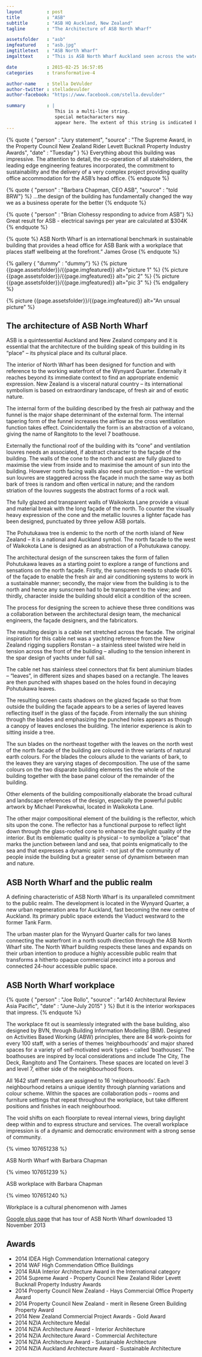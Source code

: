 ```yaml
---
layout         : post
title          : "ASB"
subtitle       : "ASB HQ Auckland, New Zealand" 
tagline        : "The Architecture of ASB North Wharf"

assetsfolder   : "asb"
imgfeatured    : "asb.jpg"
imgtitletext   : "ASB North Wharf"
imgalttext     : "This is ASB North Wharf Auckland seen across the water"

date           : 2015-02-25 16:57:05
categories     : transformative-4

author-name    : Stella DeVulder
author-twitter : stelladevulder
author-facebook: "https://www.facebook.com/stella.devulder"

summary        : |
                  This is a multi-line string.
                  special metacharacters may
                  appear here. The extent of this string is indicated by indentation.
---
```




{% quote { "person" : "Jury statement", "source" : "The Supreme Award, in the Property Council New Zealand Rider Levett Bucknall Property Industry Awards", "date" : "Tuesday"  } %}
    Everything about this building was impressive. The attention to detail, the co-operation of all stakeholders, the leading edge engineering features incorporated, the commitment to sustainability and the delivery of a very complex project providing quality office accommodation for the ASB’s head office.
{% endquote %}

{% quote { "person" : "Barbara Chapman, CEO ASB", "source" : "told BRW"} %}
    …the design of the building has fundamentally changed the way we as a business operate for the better
{% endquote %}

{% quote { "person" : "Brian Clohessy responding to advice from ASB"} %}
    Great result for ASB - electrical savings per year are calculated at $304K
{% endquote %}


{% quote %}
    ASB North Wharf is an international benchmark in sustainable building that provides a head office for ASB Bank with a workplace that places staff wellbeing at the forefront.” James Grose
{% endquote %}

{% gallery { "dummy" : "dummy"} %}
    {% picture {{page.assetsfolder}}/{{page.imgfeatured}} alt="picture 1" %}
    {% picture {{page.assetsfolder}}/{{page.imgfeatured}} alt="pic 2" %}
    {% picture {{page.assetsfolder}}/{{page.imgfeatured}} alt="pic 3" %}
{% endgallery %}

{% picture {{page.assetsfolder}}/{{page.imgfeatured}} alt="An unsual picture" %}

## The architecture of ASB North Wharf ##

ASB is a quintessential Auckland and New Zealand company and it is essential that the architecture of the building speak of this building in its “place” – its physical place and its cultural place.

The interior of North Wharf has been designed for function and with reference to the working waterfront of the Wynyard Quarter. Externally it reaches beyond its immediate context to find an appropriate endemic expression. New Zealand is a visceral natural country – its international symbolism is based on extraordinary landscape, of fresh air and of exotic nature.

The internal form of the building described by the fresh air pathway and the funnel is the major shape determinant of the external form. The internal tapering form of the funnel increases the airflow as the cross ventilation function takes effect. Coincidentally the form is an abstraction of a volcano, giving the name of Rangitoto to the level 7 boathouse.

Externally the functional roof of the building with its “cone” and ventilation louvres needs an associated, if abstract character to the façade of the building. The walls of the cone to the north and east are fully glazed to maximise the view from inside and to maximise the amount of sun into the building. However north facing walls also need sun protection – the vertical sun louvres are staggered across the façade in much the same way as both bark of trees is random and often vertical in nature; and the random striation of the louvres suggests the abstract forms of a rock wall.

The fully glazed and transparent walls of Waikokota Lane provide a visual and material break with the long façade of the north. To counter the visually heavy expression of the cone and the metallic louvres a lighter façade has been designed, punctuated by three yellow ASB portals.

The Pohutukawa tree is endemic to the north of the north island of New Zealand – it is a national and Auckland symbol. The north facade to the west of Waikokota Lane is designed as an abstraction of a Pohutukawa canopy.

The architectural design of the sunscreen takes the form of fallen Pohutukawa leaves as a starting point to explore a range of functions and sensations on the north façade. Firstly, the sunscreen needs to shade 60% of the façade to enable the fresh air and air conditioning systems to work in a sustainable manner; secondly, the major view from the building is to the north and hence any sunscreen had to be transparent to the view; and thirdly, character inside the building should elicit a condition of the screen.

The process for designing the screen to achieve these three conditions was a collaboration between the architectural design team, the mechanical engineers, the façade designers, and the fabricators.

The resulting design is a cable net stretched across the facade. The original inspiration for this cable net was a yachting reference from the New Zealand rigging suppliers Ronstan – a stainless steel twisted wire held in tension across the front of the building – alluding to the tension inherent in the spar design of yachts under full sail.

The cable net has stainless steel connectors that fix bent aluminium blades – “leaves”, in different sizes and shapes based on a rectangle. The leaves are then punched with shapes based on the holes found in decaying Pohutukawa leaves.

The resulting screen casts shadows on the glazed façade so that from outside the building the façade appears to be a series of layered leaves reflecting itself in the glass of the façade. From internally the sun shining through the blades and emphasizing the punched holes appears as though a canopy of leaves encloses the building. The interior experience is akin to sitting inside a tree.

The sun blades on the northeast together with the leaves on the north west of the north facade of the building are coloured in three variants of natural earth colours. For the blades the colours allude to the variants of bark, to the leaves they are varying stages of decomposition. The use of the same colours on the two disparate building elements ties the whole of the building together with the base panel colour of the remainder of the building.

Other elements of the building compositionally elaborate the broad cultural and landscape references of the design, especially the powerful public artwork by Michael Parekowhai, located in Waikokota Lane.

The other major compositional element of the building is the reflector, which sits upon the cone. The reflector has a functional purpose to reflect light down through the glass-roofed cone to enhance the daylight quality of the interior. But its emblematic quality is physical – to symbolize a “place” that marks the junction between land and sea, that points enigmatically to the sea and that expresses a dynamic spirit - not just of the community of people inside the building but a greater sense of dynamism between man and nature.

## ASB North Wharf and the public realm ##

A defining characteristic of ASB North Wharf is its unparalleled commitment to the public realm. The development is located in the Wynyard Quarter, a new urban regeneration area for Auckland, fast becoming the new centre of Auckland. Its primary public space extends the Viaduct westward to the former Tank Farm.

The urban master plan for the Wynyard Quarter calls for two lanes connecting the waterfront in a north south direction through the ASB North Wharf site. The North Wharf building respects these lanes and expands on their urban intention to produce a highly accessible public realm that transforms a hitherto opaque commercial precinct into a porous and connected 24-hour accessible public space.

## ASB North Wharf workplace ##

{% quote { "person" : "Joe Rollo",  "source" : "ar140 Architectural Review Asia Pacific", "date" : "June-July 2015"  } %} 
But it is the interior workspaces that impress.
{% endquote %}

The workplace fit out is seamlessly integrated with the base building, also designed by BVN, through Building Information Modelling (BIM).  Designed on Activities Based Working (ABW) principles, there are 84 work-points for every 100 staff, with a series of themes ‘neighbourhoods’ and major shared spaces for a variety of self-motivated work types – called ‘boathouses’.  The boathouses are inspired by local considerations and include The City, The Deck, Rangitoto and The Containers.  These spaces are located on level 3 and level 7, either side of the neighbourhood floors.

All 1642 staff members are assigned to 16 ‘neighbourhoods’.  Each neighbourhood retains a unique identity through planning variations and colour scheme.  Within the spaces are collaboration pods – rooms and furniture settings that repeat throughout the workplace, but take different positions and finishes in each neighbourhood.

The void shifts on each floorplate to reveal internal views, bring daylight deep within and to express structure and services. The overall workplace impression is of a dynamic and democratic environment with a strong sense of community.


{% vimeo 107651238 %}

ASB North Wharf with Barbara Chapman

{% vimeo 107651239 %}

ASB workplace with Barbara Chapman

{% vimeo 107651240 %}

Workplace is a cultural phenomenon with James

[Google plus page](http://bit.ly/1i71rpm) that has tour of ASB North Wharf downloaded 13 November 2013

## Awards ##

 * 2014 IDEA High Commendation International category
 * 2014 WAF High Commendation Office Buildings
 * 2014 RAIA Interior Architecture Award in the International category
 * 2014 Supreme Award - Property Council New Zealand Rider Levett Bucknall Property Industry Awards
 * 2014 Property Council New Zealand - Hays Commercial Office Property Award
 * 2014 Property Council New Zealand - merit in Resene Green Building Property Award
 * 2014 New Zealand Commercial Project Awards - Gold Award
 * 2014 NZIA Architecture Medal
 * 2014 NZIA Architecture Award - Interior Architecture
 * 2014 NZIA Architecture Award - Commercial Architecture
 * 2014 NZIA Architecture Award - Sustainable Architecture
 * 2014 NZIA Auckland Architecture Award - Sustainable Architecture
